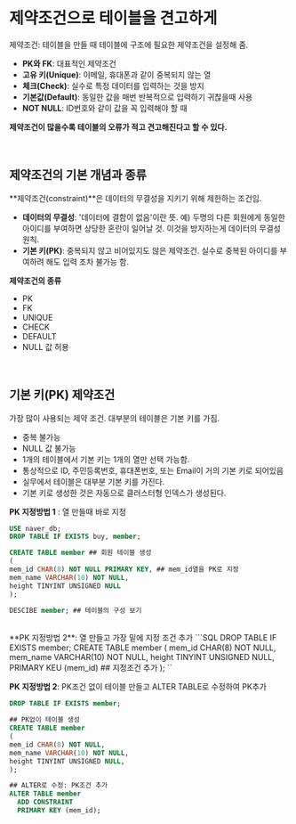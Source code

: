 
# 제약조건으로 테이블을 견고하게

제약조건: 테이블을 만들 때 테이블에 구조에 필요한 제약조건을 설정해 줌.
- **PK와 FK**: 대표적인 제약조건
- **고유 키(Unique)**: 이메일, 휴대폰과 같이 중복되지 않는 열
- **체크(Check)**: 실수로 특정 데이터를 입력하는 것을 방지
- **기본값(Default)**: 동일한 값을 매번 반복적으로 입력하기 귀찮을때 사용
- **NOT NULL**: ID번호와 같이 값을 꼭 입력해야 할 때

**제약조건이 많을수록 테이블의 오류가 적고 견고해진다고 할 수 있다.**

<br/>

## 제약조건의 기본 개념과 종류

**제약조건(constraint)**은 데이터의 무결성을 지키기 위해 제한하는 조건임.
- **데이터의 무결성**: '데이터에 결함이 없음'이란 뜻. 예) 두명의 다른 회원에게 동일한 아이디를 부여하면 상당한 혼란이 일어날 것. 이것을 방지하는게 데이터의 무결성 원칙.
- **기본 키(PK)**: 중복되지 않고 비어있지도 않은 제약조건. 실수로 중복된 아이디를 부여하려 해도 입력 조차 불가능 함.

**제약조건의 종류**
- PK
- FK
- UNIQUE
- CHECK
- DEFAULT
- NULL 값 허용

<br/>

## 기본 키(PK) 제약조건
가장 많이 사용되는 제약 조건. 대부분의 테이블은 기본 키를 가짐.
- 중복 불가능
- NULL 값 불가능
- 1개의 테이블에서 기본 키는 1개의 열만 선택 가능함.
- 통상적으로 ID, 주민등록번호, 휴대폰번호, 또는 Email이 거의 기본 키로 되어있음
- 실무에서 테이블은 대부분 기본 키를 가진다.
- 기본 키로 생성한 것은 자동으로 클러스터형 인덱스가 생성된다.


**PK 지정방법 1** : 열 만들때 바로 지정
```SQL
USE naver_db;
DROP TABLE IF EXISTS buy, member;

CREATE TABLE member ## 회원 테이블 생성
(
mem_id CHAR(8) NOT NULL PRIMARY KEY, ## mem_id열을 PK로 지정
mem_name VARCHAR(10) NOT NULL,
height TINYINT UNSIGNED NULL
);
```

```SQL
DESCIBE member; ## 테이블의 구성 보기
```
<br/>
**PK 지정방법 2**: 열 만들고 가장 밑에 지정 조건 추가
```SQL
DROP TABLE IF EXISTS member;
CREATE TABLE member
(
mem_id CHAR(8) NOT NULL,
mem_name VARCHAR(10) NOT NULL,
height TINYINT UNSIGNED NULL,
PRIMARY KEU (mem_id) ## 지정조건 추가
);
``

<br/>

**PK 지정방법 2**: PK조건 없이 테이블 만들고 ALTER TABLE로 수정하여 PK추가

```SQL
DROP TABLE IF EXISTS member;

## PK없이 테이블 생성
CREATE TABLE member
(
mem_id CHAR(8) NOT NULL,
mem_name VARCHAR(10) NOT NULL,
height TINYINT UNSIGNED NULL,
); 

## ALTER로 수정: PK조건 추가
ALTER TABLE member
  ADD CONSTRAINT
  PRIMARY KEY (mem_id);
```
